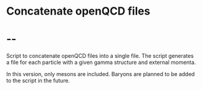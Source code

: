 # Concatenate openQCD files
# -- 

Script to concatenate openQCD files into a single file. The script generates
a file for each particle with a given gamma structure and external momenta.

In this version, only mesons are included. Baryons are planned to be added
to the script in the future.
